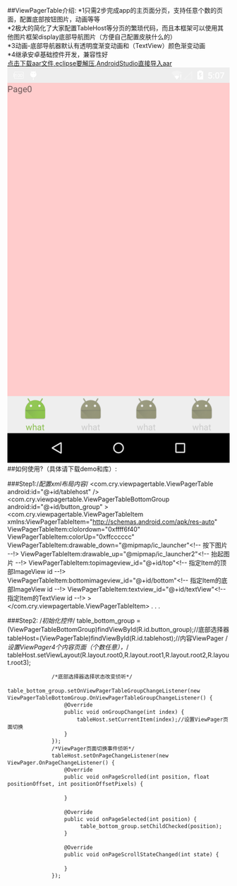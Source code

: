 ##ViewPagerTable介绍:
*1只需2步完成app的主页面分页，支持任意个数的页面，配置底部按钮图片，动画等等<br />
*2极大的简化了大家配置TableHost等分页的繁琐代码，而且本框架可以使用其他图片框架display底部导航图片（方便自己配置皮肤什么的）<br />
*3动画-底部导航器默认有透明度渐变动画和（TextView）颜色渐变动画<br />
*4继承安卓基础控件开发，兼容性好<br />
[点击下载aar文件,eclipse要解压,AndroidStudio直接导入aar](https://github.com/zhuxiujia/ViewPagerTable/blob/master/viewpagertable-release.aar?raw=true)
![ABC](device-2015-12-11-170751.png)
##如何使用?（具体请下载demo和库）:<br />

###Step1:/*配置xml布局内容*/
                 <com.cry.viewpagertable.ViewPagerTable
                         android:id="@+id/tablehost"
                        />
                     <com.cry.viewpagertable.ViewPagerTableBottomGroup
                         android:id="@+id/button_group"
                     >
                         <com.cry.viewpagertable.ViewPagerTableItem
                             xmlns:ViewPagerTableItem="http://schemas.android.com/apk/res-auto"
                             ViewPagerTableItem:clolordown="0xffff6f40"
                             ViewPagerTableItem:colorUp="0xffcccccc"
                             ViewPagerTableItem:drawable_down="@mipmap/ic_launcher"<!-- 按下图片 --!>
                             ViewPagerTableItem:drawable_up="@mipmap/ic_launcher2"<!-- 抬起图片 --!>
                             ViewPagerTableItem:topimageview_id="@+id/top"<!-- 指定Item的顶部ImageView id --!>
                             ViewPagerTableItem:bottomimageview_id="@+id/bottom"<!-- 指定Item的底部ImageView id --!>
                             ViewPagerTableItem:textview_id="@+id/textView"<!-- 指定Item的TextView id --!>
                             >
                             <FrameLayout
                                 >
                                 <ImageView
                                     android:id="@+id/top"
                                     />
                                 <ImageView
                                     android:id="@+id/bottom"
                                     />
                             </FrameLayout>
                             <TextView
                                 android:id="@+id/textView"/>
                         </com.cry.viewpagertable.ViewPagerTableItem>
                         .
                         .
                         .




###Step2:            /*初始化控件*/
                  table_bottom_group =(ViewPagerTableBottomGroup)findViewById(R.id.button_group);//底部选择器
                  tableHost=(ViewPagerTable)findViewById(R.id.tablehost);//内容ViewPager
                  /*设置ViewPager4个内容页面（个数任意），*/
                  tableHost.setViewLayout(R.layout.root0,R.layout.root1,R.layout.root2,R.layout.root3);
          
                  /*底部选择器选择状态改变侦听*/
                  table_bottom_group.setOnViewPagerTableGroupChangeListener(new ViewPagerTableBottomGroup.OnViewPagerTableGroupChangeListener() {
                      @Override
                      public void onGroupChange(int index) {
                          tableHost.setCurrentItem(index);//设置ViewPager页面切换
                      }
                  });
                  /*ViewPager页面切换事件侦听*/
                  tableHost.setOnPageChangeListener(new ViewPager.OnPageChangeListener() {
                      @Override
                      public void onPageScrolled(int position, float positionOffset, int positionOffsetPixels) {
          
                      }
          
                      @Override
                      public void onPageSelected(int position) {
                           table_bottom_group.setChildChecked(position);
                      }
          
                      @Override
                      public void onPageScrollStateChanged(int state) {
          
                      }
                  });
         
                   
